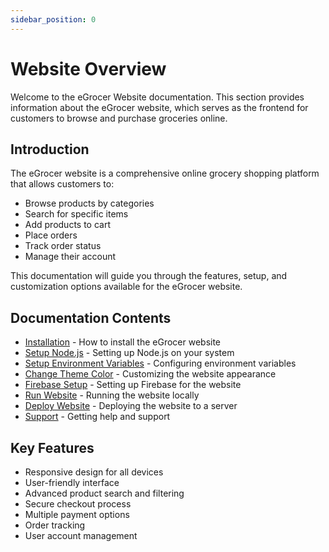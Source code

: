 ```yaml
---
sidebar_position: 0
---
```


# Website Overview

Welcome to the eGrocer Website documentation. This section provides information about the eGrocer website, which serves as the frontend for customers to browse and purchase groceries online.

## Introduction

The eGrocer website is a comprehensive online grocery shopping platform that allows customers to:

- Browse products by categories
- Search for specific items
- Add products to cart
- Place orders
- Track order status
- Manage their account

This documentation will guide you through the features, setup, and customization options available for the eGrocer website.

## Documentation Contents

- [Installation](/docs/website/installation) - How to install the eGrocer website
- [Setup Node.js](/docs/website/setup-nodejs) - Setting up Node.js on your system
- [Setup Environment Variables](/docs/website/setup-env-variables) - Configuring environment variables
- [Change Theme Color](/docs/website/change-theme-color) - Customizing the website appearance
- [Firebase Setup](/docs/website/firebase-setup) - Setting up Firebase for the website
- [Run Website](/docs/website/run-website) - Running the website locally
- [Deploy Website](/docs/website/deploy-website) - Deploying the website to a server
- [Support](/docs/website/support) - Getting help and support

## Key Features

- Responsive design for all devices
- User-friendly interface
- Advanced product search and filtering
- Secure checkout process
- Multiple payment options
- Order tracking
- User account management

<!-- ## Screenshots -->

<!-- ![eGrocer Website](/img/website/images/ic_launcher.webp) -->
